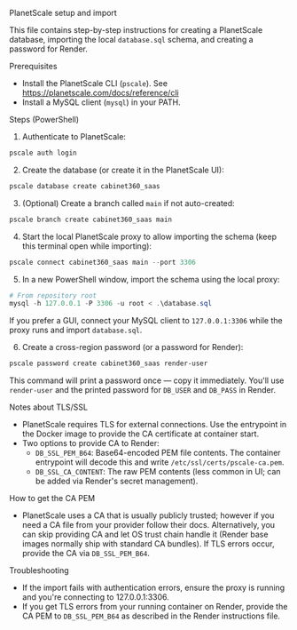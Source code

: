 PlanetScale setup and import

This file contains step-by-step instructions for creating a PlanetScale database, importing the local `database.sql` schema, and creating a password for Render.

Prerequisites
- Install the PlanetScale CLI (`pscale`). See https://planetscale.com/docs/reference/cli
- Install a MySQL client (`mysql`) in your PATH.

Steps (PowerShell)

1. Authenticate to PlanetScale:

```powershell
pscale auth login
```

2. Create the database (or create it in the PlanetScale UI):

```powershell
pscale database create cabinet360_saas
```

3. (Optional) Create a branch called `main` if not auto-created:

```powershell
pscale branch create cabinet360_saas main
```

4. Start the local PlanetScale proxy to allow importing the schema (keep this terminal open while importing):

```powershell
pscale connect cabinet360_saas main --port 3306
```

5. In a new PowerShell window, import the schema using the local proxy:

```powershell
# From repository root
mysql -h 127.0.0.1 -P 3306 -u root < .\database.sql
```

If you prefer a GUI, connect your MySQL client to `127.0.0.1:3306` while the proxy runs and import `database.sql`.

6. Create a cross-region password (or a password for Render):

```powershell
pscale password create cabinet360_saas render-user
```

This command will print a password once — copy it immediately. You'll use `render-user` and the printed password for `DB_USER` and `DB_PASS` in Render.

Notes about TLS/SSL
- PlanetScale requires TLS for external connections. Use the entrypoint in the Docker image to provide the CA certificate at container start.
- Two options to provide CA to Render:
  - `DB_SSL_PEM_B64`: Base64-encoded PEM file contents. The container entrypoint will decode this and write `/etc/ssl/certs/pscale-ca.pem`.
  - `DB_SSL_CA_CONTENT`: The raw PEM contents (less common in UI; can be added via Render's secret management).

How to get the CA PEM
- PlanetScale uses a CA that is usually publicly trusted; however if you need a CA file from your provider follow their docs. Alternatively, you can skip providing CA and let OS trust chain handle it (Render base images normally ship with standard CA bundles). If TLS errors occur, provide the CA via `DB_SSL_PEM_B64`.

Troubleshooting
- If the import fails with authentication errors, ensure the proxy is running and you're connecting to 127.0.0.1:3306.
- If you get TLS errors from your running container on Render, provide the CA PEM to `DB_SSL_PEM_B64` as described in the Render instructions file.
